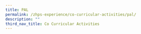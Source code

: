 ```yaml
---
title: PAL
permalink: /zhps-experience/co-curricular-activities/pal/
description: ""
third_nav_title: Co Curricular Activities
---
```

